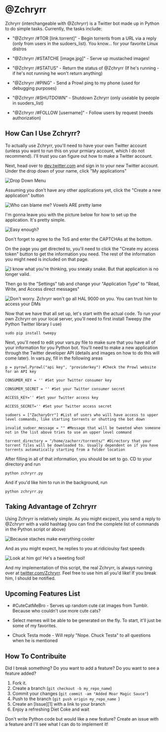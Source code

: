 @Zchryrr
================================

Zchryrr (interchangeable with @Zchryrr) is a Twitter bot made up in Python to do simple tasks. Currently, the tasks include:

* "@Zchryrr /#TOR [link.torrent]" - Begin torrents from a URL via a reply (only from users in the sudoers_list). You know… for your favorite Linux distros

* "@Zchryrr /#STATCHE [image.jpg]" - Serve up mustached images!

* "@Zchryrr /#STATUS" - Return the status of @Zchryrr (If he's running - if he's not running he won't return anything)

* "@Zchryrr /#PING" - Send a Prowl ping to my phone (used for debugging purposes)

* "@Zchryrr /#SHUTDOWN" - Shutdown Zchryrr (only useable by people in suoders_list)

* "@Zchryrr /#FOLLOW [username]" - Follow users by request (needs authorization)

How Can I Use Zchryrr?
--------------------------------

To actually use Zchryrr, you'll need to have your own Twitter account (unless you want to run this on your prmiary account, which I do not recommend). I'll trust you can figure out how to make a Twitter account.

Next, head over to [dev.twitter.com](http://www.dev.twitter.com/) and sign in to your new Twitter account. Under the drop down of your name, click "My applications"

![Drop Down Menu](http://zachorr.com/zchryrrpics/0.png)

Assuming you don't have any other applications yet, click the "Create a new application" button

![Who can blame me? Vowels ARE pretty lame](http://zachorr.com/zchryrrpics/1.png)

I'm gonna leave you with the picture below for how to set up the application. It's pretty simple.

![Easy enough?](http://zachorr.com/zchryrrpics/2.png)

Don't forget to agree to the ToS and enter the CAPTCHAs at the bottom. 

On the page you get directed to, you'll need to click the "Create my access token" button to get the information you need. The rest of the information you might need is included on that page.

![I know what you're thinking, you sneaky snake. But that application is no longer valid.](http://zachorr.com/zchryrrpics/3.png)

Then go to the "Settings" tab and change your "Application Type" to "Read, Write, and Access direct messages"

![Don't worry. Zchryrr won't go all HAL 9000 on you. You can trust him to access your DMs](http://zachorr.com/zchryrrpics/4.png)

Now that we have that all set up, let's start with the actual code. To run your own Zchryrr on your local server, you'll need to first install Tweepy (the Python Twitter library I use)

	sudo pip install tweepy
	
Next, you'll need to edit your vars.py file to make sure that you have all of your information for you Python bot. You'll need to make a new application through the Twitter developer API (details and images on how to do this will come later). In vars.py, fill in the following areas

	p = pyrowl.Pyrowl("api key", "providerkey") #Check the Prowl website for an API key
	
	CONSUMER_KEY = '' #Set your Twitter consumer key
	
	CONSUMER_SECRET = '' #Set your Twitter consumer secret
	
	ACCESS_KEY='' #Set your Twitter access key
	
	ACCESS_SECRET='' #Set your Twitter access secret
	
	sudoers = ["ZacharyOrr"] #List of users who will have access to upper level commands, like starting torrents or shutting the bot down
	
	invalid_sudoer_message = "" #Message that will be tweeted when someone not in the list above tries to use an upper level command
	
	torrent_directory = "/home/zachorr/torrents/" #Directory that your torrent files will be downloaded to. Usually dependent on if you have torrents automatically starting from a folder location
	
After filling in all of that information, you should be set to go. CD to your directory and run
	
	python zchryrr.py

And if you'd like him to run in the background, run

	python zchryrr.py

Taking Advantage of Zchryrr
--------------------------------

Using Zchryrr is relatively simple. As you might excpect, you send a reply to @Zchryrr with a vaild hashtag (you can find the complete list of commands in the Python script or above)

![Because staches make everything cooler](http://zachorr.com/zchryrrpics/5.png)

And as you might expect, he replies to you at ridicioulsy fast speeds

![Look at him go! He's a tweeting fool!](http://zachorr.com/zchryrrpics/6.png)


And my implementation of this script, the real Zchryrr, is always running over at [twitter.com/Zchryrr](http://www.twitter.com/Zchryrr). Feel free to use him all you'd like! If you break him, I should be notified.

Upcoming Features List
--------------------------------

* \#CuteCatMeBro - Serves up random cute cat images from Tumblr. Because who couldn't use more cute cats?

* Select memes will be able to be generated on the fly. To start, it'll just be some of my favorites.

* Chuck Testa mode - Will reply "Nope. Chuck Testa" to all questions when he is mentioned

How To Contribuite
--------------------------------

Did I break something? Do you want to add a feature? Do you want to see a feature added?

1. Fork it.
2. Create a branch (`git checkout -b my_repo_name`)
3. Commit your changes (`git commit -am "Added Moar Magic Sauce"`)
4. Push to the branch (`git push origin my_repo_name `)
5. Create an [Issue][1] with a link to your branch
6. Enjoy a refreshing Diet Coke and wait

Don't write Python code but would like a new feature? Create an issue with a feature and I'll see what I can do to implement it!
